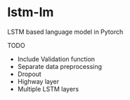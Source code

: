 # lstm-lm
LSTM based language model in Pytorch


TODO
* Include Validation function
* Separate data preprocessing
* Dropout
* Highway layer
* Multiple LSTM layers
